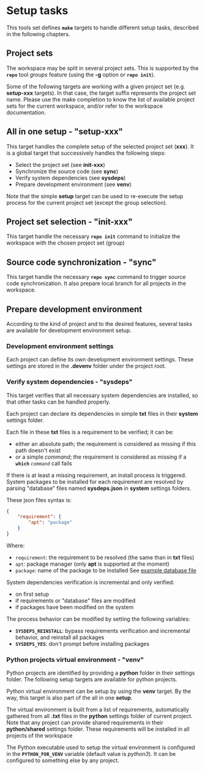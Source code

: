 # Setup tasks

This tools set defines **`make`** targets to handle different setup tasks,
described in the following chapters.

## Project sets

The workspace may be split in several project sets. This is supported by the
**`repo`** tool *groups* feature (using the **-g** option or **`repo init`**).

Some of the following targets are working with a given project set (e.g. 
**setup-xxx** targets). In that case, the target suffix represents the project
set name. Please use the make completion to know the list of available project
sets for the current workspace, and/or refer to the workspace documentation.

## All in one setup - "setup-xxx"

This target handles the complete setup of the selected project set (**xxx**).
It is a global target that successively handles the following steps:
* Select the project set (see **init-xxx**)
* Synchronize the source code (see **sync**)
* Verify system dependencies (see **sysdeps**)
* Prepare development environment (see **venv**)

Note that the simple **setup** target can be used to re-execute the
setup process for the current project set (except the group selection).

## Project set selection - "init-xxx"

This target handle the necessary **`repo init`** command to initialize the 
workspace with the chosen project set (group)

## Source code synchronization - "sync"

This target handle the necessary **`repo sync`** command to trigger source 
code synchronization.
It also prepare local branch for all projects in the workspace.

## Prepare development environment

According to the kind of project and to the desired features, several tasks
are available for development environment setup.

### Development environment settings

Each project can define its own development environment settings.
These settings are stored in the **.devenv** folder under the project root.

### Verify system dependencies - "sysdeps"

This target verifies that all necessary system dependencies are installed, so
that other tasks can be handled properly.

Each project can declare its dependencies in simple **txt** files in their
**system** settings folder.

Each file in these **txt** files is a requirement to be verified; it can be:
* either an absolute path; the requirement is considered as missing if this path
  doesn't exist
* or a simple *command*; the requirement is considered as missing if a
  **`which`** *`command`* call fails

If there is at least a missing requirement, an install process is triggered.
System packages to be installed for each requirement are resolved by parsing
"database" files named **sysdeps.json** in **system** settings folders.

These json files syntax is:
```json
{
    "requirement": {
        "apt": "package"
    }
}
```
Where:
* `requirement`: the requirement to be resolved (the same than in **txt** files)
* `apt`: package manager (only **apt** is supported at the moment)
* `package`: name of the package to be installed
See [example database file](../.devenv/system/sysdeps.json)

System dependencies verification is incremental and only verified:
* on first setup
* if requirements or "database" files are modified
* if packages have been modified on the system

The process behavior can be modified by setting the following variables:
* **`SYSDEPS_REINSTALL`**: bypass requirements verification and incremental
  behavior, and reinstall all packages
* **`SYSDEPS_YES`**: don't prompt before installing packages

### Python projects virtual environment - "venv"

Python projects are identified by providing a **python** folder in their
settings folder. The following setup targets are available for python projects.

Python virtual environment can be setup by using the **venv** target.
By the way, this target is also part of the all in one **setup**.

The virtual environment is built from a list of requirements, automatically
gathered from all **.txt** files in the **python** settings folder of current
project.
Note that any project can provide shared requirements in their **python/shared**
settings folder. These requirements will be installed in all projects of the 
workspace

The Python executable used to setup the virtual environment is configured in 
the **`PYTHON_FOR_VENV`** variable (default value is *python3*). It can be 
configured to something else by any project.
